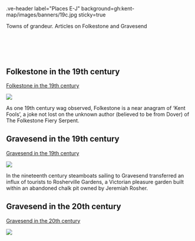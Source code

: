 .ve-header label="Places E-J" background=gh:kent-map/images/banners/19c.jpg sticky=true

Towns of grandeur. Articles on Folkestone and Gravesend

# &nbsp; 
<param class="cards">

## Folkestone in the 19th century

[Folkestone in the 19th century](/19c/19c-folkestone/)

![](https://iiif.juncture-digital.org/thumbnail?url=https://stor.artstor.org/stor/b6683cdb-1799-4a34-b5b4-bf77e9da197d)

As one 19th century wag observed, Folkestone is a near anagram of ‘Kent Fools’, a joke not lost on the unknown author (believed to be from Dover) of The Folkestone Fiery Serpent. 

## Gravesend in the 19th century

[Gravesend in the 19th century](/19c/19c-gravesend/)

![](https://iiif.juncture-digital.org/thumbnail?url=https://stor.artstor.org/stor/267a9b45-9c4f-4db0-843a-67931fc83467)

In the nineteenth century steamboats sailing to Gravesend transferred an influx of tourists to Rosherville Gardens, a Victorian pleasure garden built within an abandoned chalk pit owned by Jeremiah Rosher. 

## Gravesend in the 20th century

[Gravesend in the 20th century](/placesep/gravesend-overview)

![](https://iiif.juncture-digital.org/thumbnail?url=https://stor.artstor.org/stor/44f84728-2548-48bc-9a14-67c47b94b6ef)
